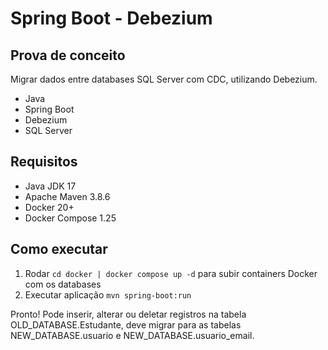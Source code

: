 # Spring Boot - Debezium

## Prova de conceito

Migrar dados entre databases SQL Server com CDC, utilizando Debezium.

- Java
- Spring Boot
- Debezium
- SQL Server

## Requisitos

- Java JDK 17
- Apache Maven 3.8.6
- Docker 20+
- Docker Compose 1.25

## Como executar

1. Rodar `cd docker | docker compose up -d` para subir containers Docker com os databases
2. Executar aplicação `mvn spring-boot:run`

Pronto! Pode inserir, alterar ou deletar registros na tabela OLD_DATABASE.Estudante, deve migrar para as tabelas NEW_DATABASE.usuario e NEW_DATABASE.usuario_email.
